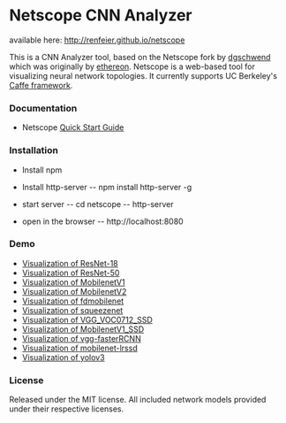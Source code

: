 # Netscope CNN Analyzer

available here: http://renfeier.github.io/netscope 

This is a CNN Analyzer tool, based on the Netscope fork by [dgschwend](https://github.com/dgschwend) which was originally by [ethereon](https://github.com/ethereon).
Netscope is a web-based tool for visualizing neural network topologies. It currently supports UC Berkeley's [Caffe framework](https://github.com/bvlc/caffe).

### Documentation
- Netscope [Quick Start Guide](http://renfeier.github.io/netscope/quickstart.html)

### Installation
- Install npm
- Install http-server
-- npm install http-server -g

- start server 
-- cd netscope
-- http-server

- open in the browser
-- http://localhost:8080

### Demo
- [Visualization of ResNet-18](http://renfeier.github.io/netscope/#/preset/ResNet-18-deploy)
- [Visualization of ResNet-50](http://renfeier.github.io/netscope/#/preset/resnet-50)
- [Visualization of MobilenetV1](http://renfeier.github.io/netscope/#/preset/mobilenetV1_deploy)
- [Visualization of MobilenetV2](http://renfeier.github.io/netscope/#/preset/mobilenet_v2_deploy)
- [Visualization of fdmobilenet](http://renfeier.github.io/netscope/#/preset/fdmobilenet)
- [Visualization of squeezenet](http://renfeier.github.io/netscope/#/preset/squeezenet)
- [Visualization of VGG_VOC0712_SSD](http://renfeier.github.io/netscope/#/preset/SSD300)
- [Visualization of MobilenetV1_SSD](http://renfeier.github.io/netscope/#/preset/mobilenetV1-ssd300-deploy)
- [Visualization of vgg-fasterRCNN](https://renfeier.github.io//netscope/#/preset/fasterRCNN_VGG)
- [Visualization of mobilenet-lrssd](http://renfeier.github.io/netscope/#/preset/mobilenetV21.0-lrssd)
- [Visualization of yolov3](http://renfeier.github.io/netscope/#/preset/yoloV3_deploy)

### License

Released under the MIT license.
All included network models provided under their respective licenses.
